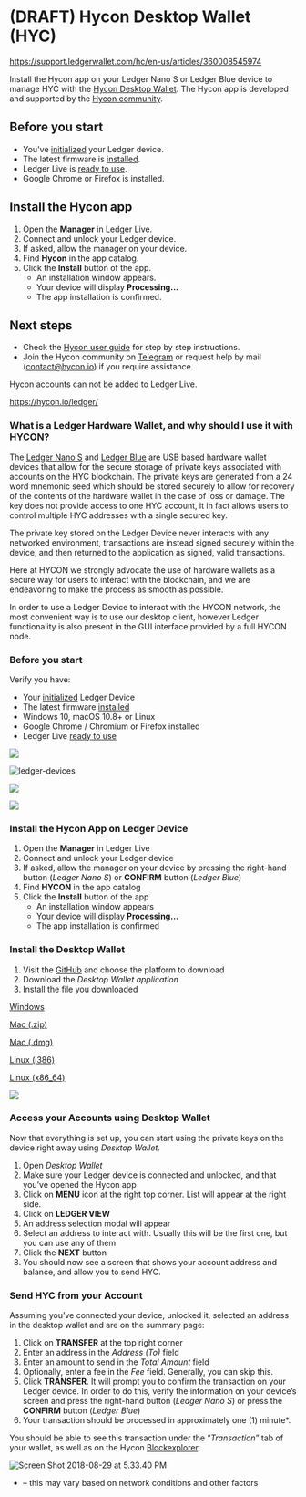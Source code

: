 # (DRAFT) Hycon Desktop Wallet (HYC)

https://support.ledgerwallet.com/hc/en-us/articles/360008545974

Install the Hycon app on your Ledger Nano S or Ledger Blue device to manage HYC with the [Hycon Desktop Wallet](https://github.com/Team-Hycon/hycon-gui/releases). The Hycon app is developed and supported by the [Hycon community](https://hycon.io/).

## Before you start

-   You've [initialized](https://support.ledgerwallet.com/hc/en-us/articles/360000613793) your Ledger device.
-   The latest firmware is [installed](https://support.ledgerwallet.com/hc/en-us/articles/360002731113).
-   Ledger Live is [ready to use](https://support.ledgerwallet.com/hc/en-us/articles/360006395233).
-   Google Chrome or Firefox is installed.

## Install the Hycon app

1.  Open the **Manager** in Ledger Live.
2.  Connect and unlock your Ledger device.
3.  If asked, allow the manager on your device.
4.  Find **Hycon** in the app catalog.
5.  Click the **Install** button of the app.
    -   An installation window appears.
    -   Your device will display **Processing...**
    -   The app installation is confirmed.

## Next steps

-   Check the [Hycon user guide](https://hycon.io/ledger/) for step by step instructions.
-   Join the Hycon community on  [Telegram](https://t.me/hyconofficial) or request help by mail ([contact@hycon.io](mailto:contact@hycon.io)) if you require assistance.

Hycon accounts can not be added to Ledger Live.

  

https://hycon.io/ledger/

  

  

  

### What is a Ledger Hardware Wallet, and why should I use it with HYCON?

The [Ledger Nano S](https://ledger.com/products/ledger-nano-s) and [Ledger Blue](https://ledger.com/products/ledger-blue) are USB based hardware wallet devices that allow for the secure storage of private keys associated with accounts on the HYC blockchain. The private keys are generated from a 24 word mnemonic seed which should be stored securely to allow for recovery of the contents of the hardware wallet in the case of loss or damage. The key does not provide access to one HYC account, it in fact allows users to control multiple HYC addresses with a single secured key.

The private key stored on the Ledger Device never interacts with any networked environment, transactions are instead signed securely within the device, and then returned to the application as signed, valid transactions.

Here at HYCON we strongly advocate the use of hardware wallets as a secure way for users to interact with the blockchain, and we are endeavoring to make the process as smooth as possible.

In order to use a Ledger Device to interact with the HYCON network, the most convenient way is to use our desktop client, however Ledger functionality is also present in the GUI interface provided by a full HYCON node.

  

  

  

  

  

  

  

  

  

### Before you start

Verify you have:

-   Your [initialized](https://support.ledgerwallet.com/hc/en-us/articles/360000613793) Ledger Device
-   The latest firmware [installed](https://support.ledgerwallet.com/hc/en-us/articles/360002731113)
-   Windows 10, macOS 10.8+ or Linux
-   Google Chrome / Chromium or Firefox installed
-   Ledger Live [ready to use](https://support.ledgerwallet.com/hc/en-us/articles/360006395233)

  

  

  

  

  

  

  

  

  

  

  

  

  

![](https://hycon.io/wp-content/uploads/2018/08/connectDevice-300x32.png)

  

  

  

  

  

  

  

  

![ledger-devices](https://hycon.io/wp-content/uploads/2018/08/150x145xledger-devices-150x145.png.pagespeed.ic.CrszY6hSqI.png "ledger-devices")

  

  

  

  

  

  

  

  

  

  

  

  

  

  

  

  

![](https://hycon.io/wp-content/uploads/2018/08/select-pin-nano.svg)

  

  

  

  

![](https://hycon.io/wp-content/uploads/2018/08/select-pin-blue.svg)

  

  

  

  

  

  

  

  

  

  

  

### Install the Hycon App on Ledger Device

1.  Open the **Manager** in Ledger Live
2.  Connect and unlock your Ledger device
3.  If asked, allow the manager on your device by pressing the right-hand button (_Ledger Nano S_) or **CONFIRM** button (_Ledger Blue_)
4.  Find **HYCON** in the app catalog
5.  Click the **Install** button of the app
    -   An installation window appears
    -   Your device will display **Processing…**
    -   The app installation is confirmed

  

  

  

  

  

  

  

  

  

  

  

  

### Install the Desktop Wallet

1.  Visit the [GitHub](https://github.com/Team-Hycon/hycon-gui/releases) and choose the platform to download
2.  Download the _Desktop Wallet application_
3.  Install the file you downloaded

  

  

  

  

  

  

  

  

  

  

  

  

[Windows](https://github.com/Team-Hycon/hycon-gui/releases/download/v1.0.0/hycon-wallet-desktop-1.0.0-win.exe)

  

  

  

  

  

  

[Mac (.zip)](https://github.com/Team-Hycon/hycon-gui/releases/download/v1.0.0/hycon-wallet-desktop-1.0.0-mac.zip)

  

  

  

  

  

  

[Mac (.dmg)](https://github.com/Team-Hycon/hycon-gui/releases/download/v1.0.0/hycon-wallet-desktop-1.0.0-mac.dmg)

  

  

  

  

  

  

[Linux (i386)](https://github.com/Team-Hycon/hycon-gui/releases/download/v1.0.0/hycon-wallet-desktop-1.0.0-linux-i386.AppImage)

  

  

  

  

  

  

[Linux (x86_64)](https://github.com/Team-Hycon/hycon-gui/releases/download/v1.0.0/hycon-wallet-desktop-1.0.0-linux-x86_64.AppImage)

  

  

  

  

  

  

  

  

  

  

  

  

  

![](https://hycon.io/wp-content/uploads/2018/08/desktop-wallet-img-300x124.png)

  

  

  

  

  

  

  

  

  

### Access your Accounts using Desktop Wallet

Now that everything is set up, you can start using the private keys on the device right away using _Desktop Wallet_.

1.  Open _Desktop Wallet_
2.  Make sure your Ledger device is connected and unlocked, and that you’ve opened the Hycon app
3.  Click on **MENU** icon at the right top corner. List will appear at the right side.
4.  Click on **LEDGER VIEW**
5.  An address selection modal will appear
6.  Select an address to interact with. Usually this will be the first one, but you can use any of them
7.  Click the **NEXT** button
8.  You should now see a screen that shows your account address and balance, and allow you to send HYC.

  

  

  

  

  

  

  

  

  

  

  

  

### Send HYC from your Account

Assuming you’ve connected your device, unlocked it, selected an address in the desktop wallet and are on the summary page:

1.  Click on **TRANSFER** at the top right corner
2.  Enter an address in the _Address (To)_ field
3.  Enter an amount to send in the _Total Amount_ field
4.  Optionally, enter a fee in the _Fee_ field. Generally, you can skip this.
5.  Click **TRANSFER**. It will prompt you to confirm the transaction on your Ledger device. In order to do this, verify the information on your device’s screen and press the right-hand button (_Ledger Nano S_) or press the **CONFIRM** button (_Ledger Blue_)
6.  Your transaction should be processed in approximately one (1) minute*.

You should be able to see this transaction under the “_Transaction_” tab of your wallet, as well as on the Hycon [Blockexplorer](https://explorer.hycon.io/).

  

  

  

  

  

  

  

  

  

![Screen Shot 2018-08-29 at 5.33.40 PM](https://hycon.io/wp-content/uploads/2018/08/Screen-Shot-2018-08-29-at-5.33.40-PM-768x98.png.pagespeed.ce.5v-IanzFXF.png "Screen Shot 2018-08-29 at 5.33.40 PM")

  

  

  

  

  

  

  

  

  

  

  

* – this may vary based on network conditions and other factors